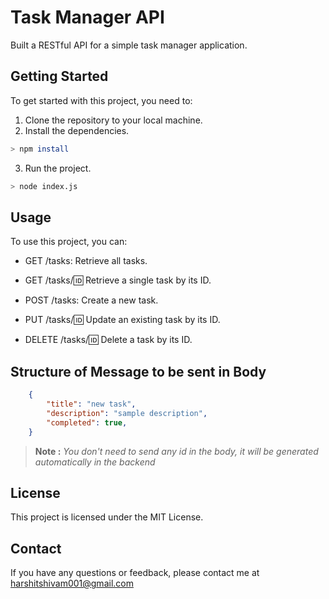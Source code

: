 # Task Manager API

Built a RESTful API for a simple task manager application.

## Getting Started

To get started with this project, you need to:

1. Clone the repository to your local machine.
2. Install the dependencies.
```bash
> npm install
```
3. Run the project.
```bash
> node index.js
```

## Usage

To use this project, you can:

* GET /tasks: Retrieve all tasks.

* GET /tasks/:id: Retrieve a single task by its ID.

* POST /tasks: Create a new task.

* PUT /tasks/:id: Update an existing task by its ID.

* DELETE /tasks/:id: Delete a task by its ID.

## Structure of Message to be sent in Body

```json
    {
        "title": "new task",
        "description": "sample description",
        "completed": true,
    }
```
> **Note :** *You don't need to send any id in the body, it will be generated automatically in the backend*

## License

This project is licensed under the MIT License.

## Contact

If you have any questions or feedback, please contact me at harshitshivam001@gmail.com
